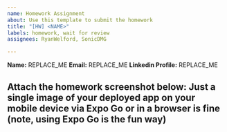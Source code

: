 ```yaml
---
name: Homework Assignment
about: Use this template to submit the homework
title: "[HW] <NAME>"
labels: homework, wait for review
assignees: RyanWelford, SonicDMG

---
```


**Name:** REPLACE_ME
**Email:** REPLACE_ME
**Linkedin Profile:** REPLACE_ME

Attach the homework screenshot below:
Just a single image of your deployed app on your mobile device via Expo Go or in a browser is fine (note, using Expo Go is the fun way)
-----------------------------------------

<SCREENSHOT>
